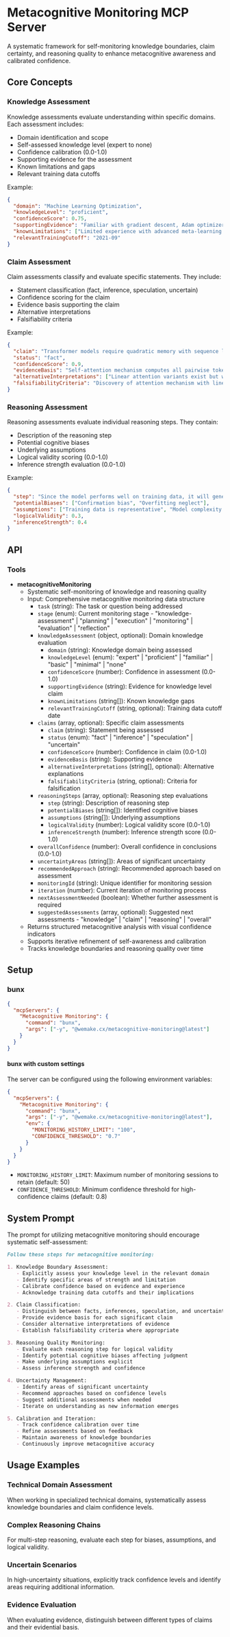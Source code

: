 # Metacognitive Monitoring MCP Server

A systematic framework for self-monitoring knowledge boundaries, claim certainty, and reasoning quality to enhance
metacognitive awareness and calibrated confidence.

## Core Concepts

### Knowledge Assessment

Knowledge assessments evaluate understanding within specific domains. Each assessment includes:

- Domain identification and scope
- Self-assessed knowledge level (expert to none)
- Confidence calibration (0.0-1.0)
- Supporting evidence for the assessment
- Known limitations and gaps
- Relevant training data cutoffs

Example:

```json
{
  "domain": "Machine Learning Optimization",
  "knowledgeLevel": "proficient",
  "confidenceScore": 0.75,
  "supportingEvidence": "Familiar with gradient descent, Adam optimizer, and regularization techniques",
  "knownLimitations": ["Limited experience with advanced meta-learning algorithms"],
  "relevantTrainingCutoff": "2021-09"
}
```

### Claim Assessment

Claim assessments classify and evaluate specific statements. They include:

- Statement classification (fact, inference, speculation, uncertain)
- Confidence scoring for the claim
- Evidence basis supporting the claim
- Alternative interpretations
- Falsifiability criteria

Example:

```json
{
  "claim": "Transformer models require quadratic memory with sequence length",
  "status": "fact",
  "confidenceScore": 0.9,
  "evidenceBasis": "Self-attention mechanism computes all pairwise token interactions",
  "alternativeInterpretations": ["Linear attention variants exist but with trade-offs"],
  "falsifiabilityCriteria": "Discovery of attention mechanism with linear complexity and equivalent performance"
}
```

### Reasoning Assessment

Reasoning assessments evaluate individual reasoning steps. They contain:

- Description of the reasoning step
- Potential cognitive biases
- Underlying assumptions
- Logical validity scoring (0.0-1.0)
- Inference strength evaluation (0.0-1.0)

Example:

```json
{
  "step": "Since the model performs well on training data, it will generalize to new data",
  "potentialBiases": ["Confirmation bias", "Overfitting neglect"],
  "assumptions": ["Training data is representative", "Model complexity is appropriate"],
  "logicalValidity": 0.3,
  "inferenceStrength": 0.4
}
```

## API

### Tools

- **metacognitiveMonitoring**
  - Systematic self-monitoring of knowledge and reasoning quality
  - Input: Comprehensive metacognitive monitoring data structure
    - `task` (string): The task or question being addressed
    - `stage` (enum): Current monitoring stage - "knowledge-assessment" | "planning" | "execution" | "monitoring" |
      "evaluation" | "reflection"
    - `knowledgeAssessment` (object, optional): Domain knowledge evaluation
      - `domain` (string): Knowledge domain being assessed
      - `knowledgeLevel` (enum): "expert" | "proficient" | "familiar" | "basic" | "minimal" | "none"
      - `confidenceScore` (number): Confidence in assessment (0.0-1.0)
      - `supportingEvidence` (string): Evidence for knowledge level claim
      - `knownLimitations` (string[]): Known knowledge gaps
      - `relevantTrainingCutoff` (string, optional): Training data cutoff date
    - `claims` (array, optional): Specific claim assessments
      - `claim` (string): Statement being assessed
      - `status` (enum): "fact" | "inference" | "speculation" | "uncertain"
      - `confidenceScore` (number): Confidence in claim (0.0-1.0)
      - `evidenceBasis` (string): Supporting evidence
      - `alternativeInterpretations` (string[], optional): Alternative explanations
      - `falsifiabilityCriteria` (string, optional): Criteria for falsification
    - `reasoningSteps` (array, optional): Reasoning step evaluations
      - `step` (string): Description of reasoning step
      - `potentialBiases` (string[]): Identified cognitive biases
      - `assumptions` (string[]): Underlying assumptions
      - `logicalValidity` (number): Logical validity score (0.0-1.0)
      - `inferenceStrength` (number): Inference strength score (0.0-1.0)
    - `overallConfidence` (number): Overall confidence in conclusions (0.0-1.0)
    - `uncertaintyAreas` (string[]): Areas of significant uncertainty
    - `recommendedApproach` (string): Recommended approach based on assessment
    - `monitoringId` (string): Unique identifier for monitoring session
    - `iteration` (number): Current iteration of monitoring process
    - `nextAssessmentNeeded` (boolean): Whether further assessment is required
    - `suggestedAssessments` (array, optional): Suggested next assessments - "knowledge" | "claim" | "reasoning" |
      "overall"
  - Returns structured metacognitive analysis with visual confidence indicators
  - Supports iterative refinement of self-awareness and calibration
  - Tracks knowledge boundaries and reasoning quality over time

## Setup

### bunx

```json
{
  "mcpServers": {
    "Metacognitive Monitoring": {
      "command": "bunx",
      "args": ["-y", "@wemake.cx/metacognitive-monitoring@latest"]
    }
  }
}
```

#### bunx with custom settings

The server can be configured using the following environment variables:

```json
{
  "mcpServers": {
    "Metacognitive Monitoring": {
      "command": "bunx",
      "args": ["-y", "@wemake.cx/metacognitive-monitoring@latest"],
      "env": {
        "MONITORING_HISTORY_LIMIT": "100",
        "CONFIDENCE_THRESHOLD": "0.7"
      }
    }
  }
}
```

- `MONITORING_HISTORY_LIMIT`: Maximum number of monitoring sessions to retain (default: 50)
- `CONFIDENCE_THRESHOLD`: Minimum confidence threshold for high-confidence claims (default: 0.8)

## System Prompt

The prompt for utilizing metacognitive monitoring should encourage systematic self-assessment:

```markdown
Follow these steps for metacognitive monitoring:

1. Knowledge Boundary Assessment:
   - Explicitly assess your knowledge level in the relevant domain
   - Identify specific areas of strength and limitation
   - Calibrate confidence based on evidence and experience
   - Acknowledge training data cutoffs and their implications

2. Claim Classification:
   - Distinguish between facts, inferences, speculation, and uncertainty
   - Provide evidence basis for each significant claim
   - Consider alternative interpretations of evidence
   - Establish falsifiability criteria where appropriate

3. Reasoning Quality Monitoring:
   - Evaluate each reasoning step for logical validity
   - Identify potential cognitive biases affecting judgment
   - Make underlying assumptions explicit
   - Assess inference strength and confidence

4. Uncertainty Management:
   - Identify areas of significant uncertainty
   - Recommend approaches based on confidence levels
   - Suggest additional assessments when needed
   - Iterate on understanding as new information emerges

5. Calibration and Iteration:
   - Track confidence calibration over time
   - Refine assessments based on feedback
   - Maintain awareness of knowledge boundaries
   - Continuously improve metacognitive accuracy
```

## Usage Examples

### Technical Domain Assessment

When working in specialized technical domains, systematically assess knowledge boundaries and claim confidence levels.

### Complex Reasoning Chains

For multi-step reasoning, evaluate each step for biases, assumptions, and logical validity.

### Uncertain Scenarios

In high-uncertainty situations, explicitly track confidence levels and identify areas requiring additional information.

### Evidence Evaluation

When evaluating evidence, distinguish between different types of claims and their evidential basis.
